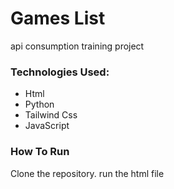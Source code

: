# Games List

api consumption training project

### Technologies Used:

- Html
- Python
- Tailwind Css
- JavaScript

### How To Run

Clone the repository.
run the html file
